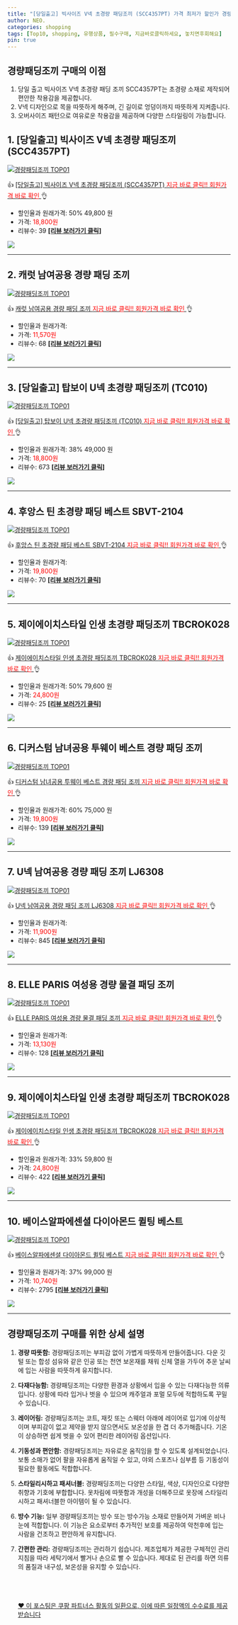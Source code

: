 ```yaml
---
title: "[당일출고] 빅사이즈 V넥 초경량 패딩조끼 (SCC4357PT) 가격 최저가 할인가 경량패딩조끼 최저가 추천 제품 비교"
author: NEO.
categories: shopping
tags: [Top10, shopping, 유행상품, 필수구매, 지금바로클릭하세요, 놓치면후회해요]
pin: true
---
```

## 경량패딩조끼 구매의 이점
1. 당일 출고 빅사이즈 V넥 초경량 패딩 조끼 SCC4357PT는 초경량 소재로 제작되어 편안한 착용감을 제공합니다.
2. V넥 디자인으로 목을 따뜻하게 해주며, 긴 길이로 엉덩이까지 따뜻하게 지켜줍니다.
3. 오버사이즈 패턴으로 여유로운 착용감을 제공하며 다양한 스타일링이 가능합니다.

   

## 1. [당일출고] 빅사이즈 V넥 초경량 패딩조끼 (SCC4357PT)

[![경량패딩조끼 TOP01](https://thumbnail8.coupangcdn.com/thumbnails/remote/490x490ex/image/vendor_inventory/5061/90cdc27950d82ed3f42500b9b2ba5e7915f84db280564cd6fb9aa82f2d56.jpg)](https://link.coupang.com/re/AFFSDP?lptag=AF3617701&subid=GithubCoopas&pageKey=7518941758&traceid=V0-153&itemId=19716579123&vendorItemId=3368172505)


👍 [[당일출고] 빅사이즈 V넥 초경량 패딩조끼 (SCC4357PT) <font color=red> 지금 바로 클릭!! 회원가격 바로 확인 </font> ](https://link.coupang.com/re/AFFSDP?lptag=AF3617701&subid=GithubCoopas&pageKey=7518941758&traceid=V0-153&itemId=19716579123&vendorItemId=3368172505) 👌 


- 할인율과 원래가격: 50%  49,800   원
- 가격: <span style='color:red'>18,800원</span>
- 리뷰수: 39  [**[리뷰 보러가기 클릭]**](https://link.coupang.com/re/AFFSDP?lptag=AF3617701&subid=GithubCoopas&pageKey=7518941758&traceid=V0-153&itemId=19716579123&vendorItemId=3368172505)

[![](/discount_price.png)](https://link.coupang.com/re/AFFSDP?lptag=AF3617701&subid=GithubCoopas&pageKey=7518941758&traceid=V0-153&itemId=19716579123&vendorItemId=3368172505)

---


   

## 2. 캐럿 남여공용 경량 패딩 조끼

[![경량패딩조끼 TOP01](https://thumbnail6.coupangcdn.com/thumbnails/remote/490x490ex/image/retail/images/40908335188890-9b0c5a3d-f267-4b55-beb9-a5cf7247c455.jpg)](https://link.coupang.com/re/AFFSDP?lptag=AF3617701&subid=GithubCoopas&pageKey=2111547273&traceid=V0-153&itemId=3586763411&vendorItemId=71572558401)


👍 [캐럿 남여공용 경량 패딩 조끼 <font color=red> 지금 바로 클릭!! 회원가격 바로 확인 </font> ](https://link.coupang.com/re/AFFSDP?lptag=AF3617701&subid=GithubCoopas&pageKey=2111547273&traceid=V0-153&itemId=3586763411&vendorItemId=71572558401) 👌 


- 할인율과 원래가격: 
- 가격: <span style='color:red'>11,570원</span>
- 리뷰수: 68  [**[리뷰 보러가기 클릭]**](https://link.coupang.com/re/AFFSDP?lptag=AF3617701&subid=GithubCoopas&pageKey=2111547273&traceid=V0-153&itemId=3586763411&vendorItemId=71572558401)

[![](/discount_price.png)](https://link.coupang.com/re/AFFSDP?lptag=AF3617701&subid=GithubCoopas&pageKey=2111547273&traceid=V0-153&itemId=3586763411&vendorItemId=71572558401)

---


   

## 3. [당일출고] 탑보이 U넥 초경량 패딩조끼 (TC010)

[![경량패딩조끼 TOP01](https://thumbnail10.coupangcdn.com/thumbnails/remote/490x490ex/image/vendor_inventory/a923/fef86558279831c8d485c3e24eae9083295e5ae227fa31e2bd20a362456c.jpg)](https://link.coupang.com/re/AFFSDP?lptag=AF3617701&subid=GithubCoopas&pageKey=6874863422&traceid=V0-153&itemId=16458458791&vendorItemId=4017498981)


👍 [[당일출고] 탑보이 U넥 초경량 패딩조끼 (TC010) <font color=red> 지금 바로 클릭!! 회원가격 바로 확인 </font> ](https://link.coupang.com/re/AFFSDP?lptag=AF3617701&subid=GithubCoopas&pageKey=6874863422&traceid=V0-153&itemId=16458458791&vendorItemId=4017498981) 👌 


- 할인율과 원래가격: 38%  49,000   원
- 가격: <span style='color:red'>18,800원</span>
- 리뷰수: 673  [**[리뷰 보러가기 클릭]**](https://link.coupang.com/re/AFFSDP?lptag=AF3617701&subid=GithubCoopas&pageKey=6874863422&traceid=V0-153&itemId=16458458791&vendorItemId=4017498981)

[![](/discount_price.png)](https://link.coupang.com/re/AFFSDP?lptag=AF3617701&subid=GithubCoopas&pageKey=6874863422&traceid=V0-153&itemId=16458458791&vendorItemId=4017498981)

---


   

## 4. 후앙스 틴 초경량 패딩 베스트 SBVT-2104

[![경량패딩조끼 TOP01](https://thumbnail6.coupangcdn.com/thumbnails/remote/490x490ex/image/vendor_inventory/0cd2/50d8dc33108fd9a6fbf946204e0a107525c226552d220f2608e66c7ed89d.jpg)](https://link.coupang.com/re/AFFSDP?lptag=AF3617701&subid=GithubCoopas&pageKey=2234263821&traceid=V0-153&itemId=3813067533&vendorItemId=87087287518)


👍 [후앙스 틴 초경량 패딩 베스트 SBVT-2104 <font color=red> 지금 바로 클릭!! 회원가격 바로 확인 </font> ](https://link.coupang.com/re/AFFSDP?lptag=AF3617701&subid=GithubCoopas&pageKey=2234263821&traceid=V0-153&itemId=3813067533&vendorItemId=87087287518) 👌 


- 할인율과 원래가격: 
- 가격: <span style='color:red'>19,800원</span>
- 리뷰수: 70  [**[리뷰 보러가기 클릭]**](https://link.coupang.com/re/AFFSDP?lptag=AF3617701&subid=GithubCoopas&pageKey=2234263821&traceid=V0-153&itemId=3813067533&vendorItemId=87087287518)

[![](/discount_price.png)](https://link.coupang.com/re/AFFSDP?lptag=AF3617701&subid=GithubCoopas&pageKey=2234263821&traceid=V0-153&itemId=3813067533&vendorItemId=87087287518)

---


   

## 5. 제이에이치스타일 인생 초경량 패딩조끼 TBCROK028

[![경량패딩조끼 TOP01](https://thumbnail7.coupangcdn.com/thumbnails/remote/490x490ex/image/retail/images/8576704418579877-b167e706-a189-442c-a148-0a56bd5b6016.jpg)](https://link.coupang.com/re/AFFSDP?lptag=AF3617701&subid=GithubCoopas&pageKey=256607308&traceid=V0-153&itemId=805915795&vendorItemId=71254650657)


👍 [제이에이치스타일 인생 초경량 패딩조끼 TBCROK028 <font color=red> 지금 바로 클릭!! 회원가격 바로 확인 </font> ](https://link.coupang.com/re/AFFSDP?lptag=AF3617701&subid=GithubCoopas&pageKey=256607308&traceid=V0-153&itemId=805915795&vendorItemId=71254650657) 👌 


- 할인율과 원래가격: 50%  79,600   원
- 가격: <span style='color:red'>24,800원</span>
- 리뷰수: 25  [**[리뷰 보러가기 클릭]**](https://link.coupang.com/re/AFFSDP?lptag=AF3617701&subid=GithubCoopas&pageKey=256607308&traceid=V0-153&itemId=805915795&vendorItemId=71254650657)

[![](/discount_price.png)](https://link.coupang.com/re/AFFSDP?lptag=AF3617701&subid=GithubCoopas&pageKey=256607308&traceid=V0-153&itemId=805915795&vendorItemId=71254650657)

---


   

## 6. 디커스텀 남녀공용 투웨이 베스트 경량 패딩 조끼

[![경량패딩조끼 TOP01](https://thumbnail6.coupangcdn.com/thumbnails/remote/490x490ex/image/vendor_inventory/5cf4/806aa7572021b99e8a8d386dd41c1d442e49d810cc817c3c1a7e4c6e8d19.jpg)](https://link.coupang.com/re/AFFSDP?lptag=AF3617701&subid=GithubCoopas&pageKey=6778089835&traceid=V0-153&itemId=15931987053&vendorItemId=83189120920)


👍 [디커스텀 남녀공용 투웨이 베스트 경량 패딩 조끼 <font color=red> 지금 바로 클릭!! 회원가격 바로 확인 </font> ](https://link.coupang.com/re/AFFSDP?lptag=AF3617701&subid=GithubCoopas&pageKey=6778089835&traceid=V0-153&itemId=15931987053&vendorItemId=83189120920) 👌 


- 할인율과 원래가격: 60%  75,000   원
- 가격: <span style='color:red'>19,800원</span>
- 리뷰수: 139  [**[리뷰 보러가기 클릭]**](https://link.coupang.com/re/AFFSDP?lptag=AF3617701&subid=GithubCoopas&pageKey=6778089835&traceid=V0-153&itemId=15931987053&vendorItemId=83189120920)

[![](/discount_price.png)](https://link.coupang.com/re/AFFSDP?lptag=AF3617701&subid=GithubCoopas&pageKey=6778089835&traceid=V0-153&itemId=15931987053&vendorItemId=83189120920)

---


   

## 7. U넥 남여공용 경량 패딩 조끼 LJ6308

[![경량패딩조끼 TOP01](https://thumbnail8.coupangcdn.com/thumbnails/remote/490x490ex/image/vendor_inventory/871f/eac7c95e28f23d87971ffab96ca7f369e04424e6ea987f21fcb03583d8a0.jpg)](https://link.coupang.com/re/AFFSDP?lptag=AF3617701&subid=GithubCoopas&pageKey=7650635709&traceid=V0-153&itemId=20355381925&vendorItemId=87439672808)


👍 [U넥 남여공용 경량 패딩 조끼 LJ6308 <font color=red> 지금 바로 클릭!! 회원가격 바로 확인 </font> ](https://link.coupang.com/re/AFFSDP?lptag=AF3617701&subid=GithubCoopas&pageKey=7650635709&traceid=V0-153&itemId=20355381925&vendorItemId=87439672808) 👌 


- 할인율과 원래가격: 
- 가격: <span style='color:red'>11,900원</span>
- 리뷰수: 845  [**[리뷰 보러가기 클릭]**](https://link.coupang.com/re/AFFSDP?lptag=AF3617701&subid=GithubCoopas&pageKey=7650635709&traceid=V0-153&itemId=20355381925&vendorItemId=87439672808)

[![](/discount_price.png)](https://link.coupang.com/re/AFFSDP?lptag=AF3617701&subid=GithubCoopas&pageKey=7650635709&traceid=V0-153&itemId=20355381925&vendorItemId=87439672808)

---


   

## 8. ELLE PARIS 여성용 경량 물결 패딩 조끼

[![경량패딩조끼 TOP01](https://thumbnail7.coupangcdn.com/thumbnails/remote/490x490ex/image/retail/images/1871978107401180-cc8d1058-916c-4bc7-b7be-896dd1dcd554.jpg)](https://link.coupang.com/re/AFFSDP?lptag=AF3617701&subid=GithubCoopas&pageKey=7432579977&traceid=V0-153&itemId=19307405265&vendorItemId=86421731706)


👍 [ELLE PARIS 여성용 경량 물결 패딩 조끼 <font color=red> 지금 바로 클릭!! 회원가격 바로 확인 </font> ](https://link.coupang.com/re/AFFSDP?lptag=AF3617701&subid=GithubCoopas&pageKey=7432579977&traceid=V0-153&itemId=19307405265&vendorItemId=86421731706) 👌 


- 할인율과 원래가격: 
- 가격: <span style='color:red'>13,130원</span>
- 리뷰수: 128  [**[리뷰 보러가기 클릭]**](https://link.coupang.com/re/AFFSDP?lptag=AF3617701&subid=GithubCoopas&pageKey=7432579977&traceid=V0-153&itemId=19307405265&vendorItemId=86421731706)

[![](/discount_price.png)](https://link.coupang.com/re/AFFSDP?lptag=AF3617701&subid=GithubCoopas&pageKey=7432579977&traceid=V0-153&itemId=19307405265&vendorItemId=86421731706)

---


   

## 9. 제이에이치스타일 인생 초경량 패딩조끼 TBCROK028

[![경량패딩조끼 TOP01](https://thumbnail6.coupangcdn.com/thumbnails/remote/490x490ex/image/retail/images/7964190186772051-e6e08762-f26d-44bd-a42d-586e9755abfc.jpg)](https://link.coupang.com/re/AFFSDP?lptag=AF3617701&subid=GithubCoopas&pageKey=256607308&traceid=V0-153&itemId=805915772&vendorItemId=71254651075)


👍 [제이에이치스타일 인생 초경량 패딩조끼 TBCROK028 <font color=red> 지금 바로 클릭!! 회원가격 바로 확인 </font> ](https://link.coupang.com/re/AFFSDP?lptag=AF3617701&subid=GithubCoopas&pageKey=256607308&traceid=V0-153&itemId=805915772&vendorItemId=71254651075) 👌 


- 할인율과 원래가격: 33%  59,800   원
- 가격: <span style='color:red'>24,800원</span>
- 리뷰수: 422  [**[리뷰 보러가기 클릭]**](https://link.coupang.com/re/AFFSDP?lptag=AF3617701&subid=GithubCoopas&pageKey=256607308&traceid=V0-153&itemId=805915772&vendorItemId=71254651075)

[![](/discount_price.png)](https://link.coupang.com/re/AFFSDP?lptag=AF3617701&subid=GithubCoopas&pageKey=256607308&traceid=V0-153&itemId=805915772&vendorItemId=71254651075)

---


   

## 10. 베이스알파에센셜 다이아몬드 퀼팅 베스트

[![경량패딩조끼 TOP01](https://thumbnail10.coupangcdn.com/thumbnails/remote/490x490ex/image/retail/images/1140645790579513-6a7e3dfc-6707-4551-a4fd-646ca57b8618.jpg)](https://link.coupang.com/re/AFFSDP?lptag=AF3617701&subid=GithubCoopas&pageKey=7475360600&traceid=V0-153&itemId=19514397447&vendorItemId=86623181098)


👍 [베이스알파에센셜 다이아몬드 퀼팅 베스트 <font color=red> 지금 바로 클릭!! 회원가격 바로 확인 </font> ](https://link.coupang.com/re/AFFSDP?lptag=AF3617701&subid=GithubCoopas&pageKey=7475360600&traceid=V0-153&itemId=19514397447&vendorItemId=86623181098) 👌 


- 할인율과 원래가격: 37%  99,000   원
- 가격: <span style='color:red'>10,740원</span>
- 리뷰수: 2795  [**[리뷰 보러가기 클릭]**](https://link.coupang.com/re/AFFSDP?lptag=AF3617701&subid=GithubCoopas&pageKey=7475360600&traceid=V0-153&itemId=19514397447&vendorItemId=86623181098)

[![](/discount_price.png)](https://link.coupang.com/re/AFFSDP?lptag=AF3617701&subid=GithubCoopas&pageKey=7475360600&traceid=V0-153&itemId=19514397447&vendorItemId=86623181098)

---
## 경량패딩조끼 구매를 위한 상세 설명
1. **경량 따뜻함:** 경량패딩조끼는 부피감 없이 가볍게 따뜻하게 만들어줍니다. 다운 깃털 또는 합성 섬유와 같은 인공 또는 천연 보온재를 채워 신체 열을 가두어 추운 날씨에 입는 사람을 따뜻하게 유지합니다.

2. **다재다능함:** 경량패딩조끼는 다양한 환경과 상황에서 입을 수 있는 다재다능한 의류입니다. 상황에 따라 입거나 벗을 수 있으며 캐주얼과 포멀 모두에 적합하도록 꾸밀 수 있습니다.

3. **레이어링:** 경량패딩조끼는 코트, 재킷 또는 스웨터 아래에 레이어로 입기에 이상적이며 부피감이 없고 제약을 받지 않으면서도 보온성을 한 겹 더 추가해줍니다. 기온이 상승하면 쉽게 벗을 수 있어 편리한 레이어링 옵션입니다.

4. **기동성과 편안함:** 경량패딩조끼는 자유로운 움직임을 할 수 있도록 설계되었습니다. 보통 소매가 없어 팔을 자유롭게 움직일 수 있고, 야외 스포츠나 심부름 등 기동성이 필요한 활동에도 적합합니다.

5. **스타일리시하고 패셔너블:** 경량패딩조끼는 다양한 스타일, 색상, 디자인으로 다양한 취향과 기호에 부합합니다. 옷차림에 따뜻함과 개성을 더해주므로 옷장에 스타일리시하고 패셔너블한 아이템이 될 수 있습니다.

6. **방수 기능:** 일부 경량패딩조끼는 방수 또는 방수가능 소재로 만들어져 가벼운 비나 눈에 적합합니다. 이 기능은 요소로부터 추가적인 보호를 제공하여 악천후에 입는 사람을 건조하고 편안하게 유지합니다.

7. **간편한 관리:** 경량패딩조끼는 관리하기 쉽습니다. 제조업체가 제공한 구체적인 관리 지침을 따라 세탁기에서 빨거나 손으로 빨 수 있습니다. 제대로 된 관리를 하면 의류의 품질과 내구성, 보온성을 유지할 수 있습니다.<br><br><br><br><br> [ ❤  이 포스팅은 쿠팡 파트너스 활동의 일환으로, 이에 따른 일정액의 수수료를 제공받습니다](https://link.coupang.com/a/bcEFyh)
